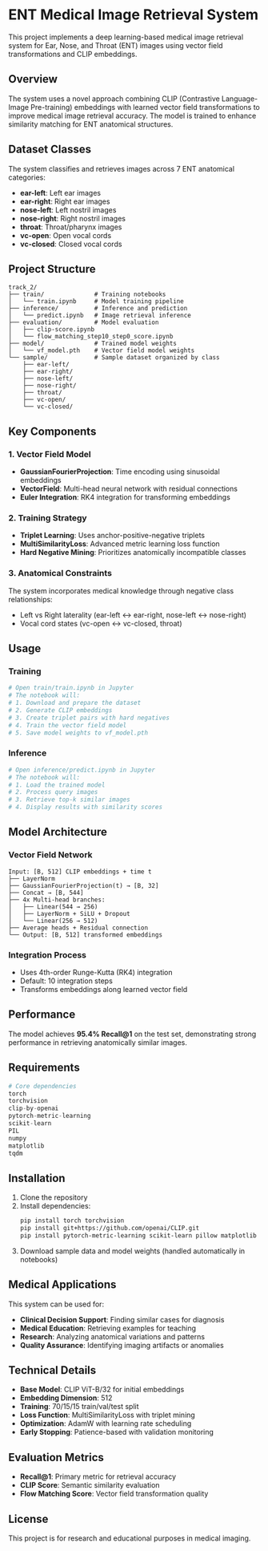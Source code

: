 # ENT Medical Image Retrieval System

This project implements a deep learning-based medical image retrieval system for Ear, Nose, and Throat (ENT) images using vector field transformations and CLIP embeddings.

## Overview

The system uses a novel approach combining CLIP (Contrastive Language-Image Pre-training) embeddings with learned vector field transformations to improve medical image retrieval accuracy. The model is trained to enhance similarity matching for ENT anatomical structures.

## Dataset Classes

The system classifies and retrieves images across 7 ENT anatomical categories:

- **ear-left**: Left ear images
- **ear-right**: Right ear images  
- **nose-left**: Left nostril images
- **nose-right**: Right nostril images
- **throat**: Throat/pharynx images
- **vc-open**: Open vocal cords
- **vc-closed**: Closed vocal cords

## Project Structure

```
track_2/
├── train/              # Training notebooks
│   └── train.ipynb     # Model training pipeline
├── inference/          # Inference and prediction
│   └── predict.ipynb   # Image retrieval inference
├── evaluation/         # Model evaluation
│   ├── clip-score.ipynb
│   └── flow_matching_step10_step0_score.ipynb
├── model/              # Trained model weights
│   └── vf_model.pth    # Vector field model weights
└── sample/             # Sample dataset organized by class
    ├── ear-left/
    ├── ear-right/
    ├── nose-left/
    ├── nose-right/
    ├── throat/
    ├── vc-open/
    └── vc-closed/
```

## Key Components

### 1. Vector Field Model
- **GaussianFourierProjection**: Time encoding using sinusoidal embeddings
- **VectorField**: Multi-head neural network with residual connections
- **Euler Integration**: RK4 integration for transforming embeddings

### 2. Training Strategy
- **Triplet Learning**: Uses anchor-positive-negative triplets
- **MultiSimilarityLoss**: Advanced metric learning loss function
- **Hard Negative Mining**: Prioritizes anatomically incompatible classes

### 3. Anatomical Constraints
The system incorporates medical knowledge through negative class relationships:
- Left vs Right laterality (ear-left ↔ ear-right, nose-left ↔ nose-right)
- Vocal cord states (vc-open ↔ vc-closed, throat)

## Usage

### Training
```bash
# Open train/train.ipynb in Jupyter
# The notebook will:
# 1. Download and prepare the dataset
# 2. Generate CLIP embeddings
# 3. Create triplet pairs with hard negatives
# 4. Train the vector field model
# 5. Save model weights to vf_model.pth
```

### Inference
```bash
# Open inference/predict.ipynb in Jupyter
# The notebook will:
# 1. Load the trained model
# 2. Process query images
# 3. Retrieve top-k similar images
# 4. Display results with similarity scores
```

## Model Architecture

### Vector Field Network
```
Input: [B, 512] CLIP embeddings + time t
├── LayerNorm
├── GaussianFourierProjection(t) → [B, 32]
├── Concat → [B, 544]
├── 4x Multi-head branches:
│   ├── Linear(544 → 256)
│   ├── LayerNorm + SiLU + Dropout
│   └── Linear(256 → 512)
├── Average heads + Residual connection
└── Output: [B, 512] transformed embeddings
```

### Integration Process
- Uses 4th-order Runge-Kutta (RK4) integration
- Default: 10 integration steps
- Transforms embeddings along learned vector field

## Performance

The model achieves **95.4% Recall@1** on the test set, demonstrating strong performance in retrieving anatomically similar images.

## Requirements

```python
# Core dependencies
torch
torchvision
clip-by-openai
pytorch-metric-learning
scikit-learn
PIL
numpy
matplotlib
tqdm
```

## Installation

1. Clone the repository
2. Install dependencies:
   ```bash
   pip install torch torchvision
   pip install git+https://github.com/openai/CLIP.git
   pip install pytorch-metric-learning scikit-learn pillow matplotlib tqdm
   ```
3. Download sample data and model weights (handled automatically in notebooks)

## Medical Applications

This system can be used for:
- **Clinical Decision Support**: Finding similar cases for diagnosis
- **Medical Education**: Retrieving examples for teaching
- **Research**: Analyzing anatomical variations and patterns
- **Quality Assurance**: Identifying imaging artifacts or anomalies

## Technical Details

- **Base Model**: CLIP ViT-B/32 for initial embeddings
- **Embedding Dimension**: 512
- **Training**: 70/15/15 train/val/test split
- **Loss Function**: MultiSimilarityLoss with triplet mining
- **Optimization**: AdamW with learning rate scheduling
- **Early Stopping**: Patience-based with validation monitoring

## Evaluation Metrics

- **Recall@1**: Primary metric for retrieval accuracy
- **CLIP Score**: Semantic similarity evaluation
- **Flow Matching Score**: Vector field transformation quality

## License

This project is for research and educational purposes in medical imaging.